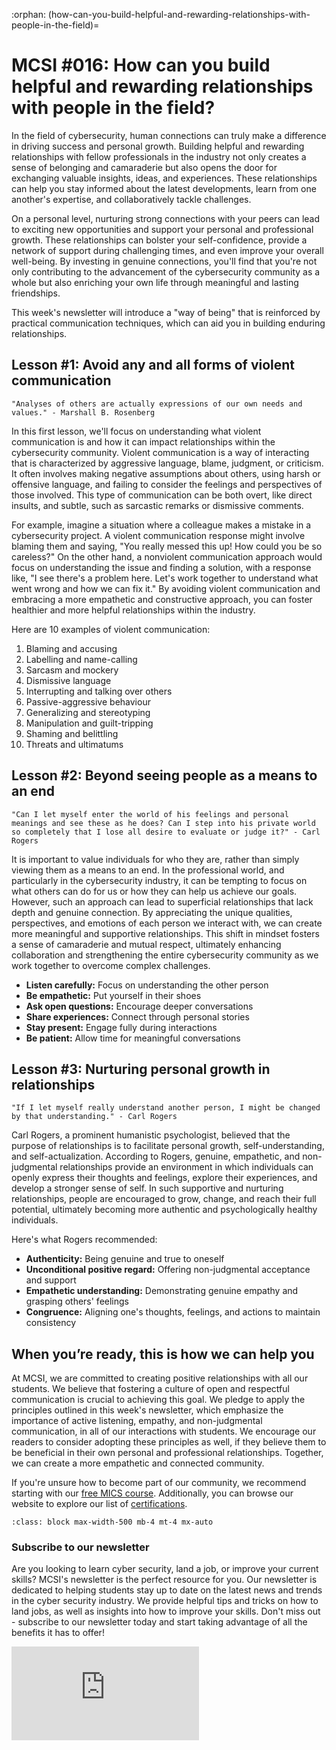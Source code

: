 :orphan:
(how-can-you-build-helpful-and-rewarding-relationships-with-people-in-the-field)=

# MCSI #016: How can you build helpful and rewarding relationships with people in the field?

In the field of cybersecurity, human connections can truly make a difference in driving success and personal growth. Building helpful and rewarding relationships with fellow professionals in the industry not only creates a sense of belonging and camaraderie but also opens the door for exchanging valuable insights, ideas, and experiences. These relationships can help you stay informed about the latest developments, learn from one another's expertise, and collaboratively tackle challenges.

On a personal level, nurturing strong connections with your peers can lead to exciting new opportunities and support your personal and professional growth. These relationships can bolster your self-confidence, provide a network of support during challenging times, and even improve your overall well-being. By investing in genuine connections, you'll find that you're not only contributing to the advancement of the cybersecurity community as a whole but also enriching your own life through meaningful and lasting friendships.

This week's newsletter will introduce a "way of being" that is reinforced by practical communication techniques, which can aid you in building enduring relationships.

## Lesson #1: Avoid any and all forms of violent communication

```{epigraph}
"Analyses of others are actually expressions of our own needs and values." - Marshall B. Rosenberg
```

In this first lesson, we'll focus on understanding what violent communication is and how it can impact relationships within the cybersecurity community. Violent communication is a way of interacting that is characterized by aggressive language, blame, judgment, or criticism. It often involves making negative assumptions about others, using harsh or offensive language, and failing to consider the feelings and perspectives of those involved. This type of communication can be both overt, like direct insults, and subtle, such as sarcastic remarks or dismissive comments.

For example, imagine a situation where a colleague makes a mistake in a cybersecurity project. A violent communication response might involve blaming them and saying, "You really messed this up! How could you be so careless?" On the other hand, a nonviolent communication approach would focus on understanding the issue and finding a solution, with a response like, "I see there's a problem here. Let's work together to understand what went wrong and how we can fix it." By avoiding violent communication and embracing a more empathetic and constructive approach, you can foster healthier and more helpful relationships within the industry.

Here are 10 examples of violent communication:

1. Blaming and accusing
2. Labelling and name-calling
3. Sarcasm and mockery
4. Dismissive language
5. Interrupting and talking over others
6. Passive-aggressive behaviour
7. Generalizing and stereotyping
8. Manipulation and guilt-tripping
9. Shaming and belittling
10. Threats and ultimatums

## Lesson #2: Beyond seeing people as a means to an end

```{epigraph}
"Can I let myself enter the world of his feelings and personal meanings and see these as he does? Can I step into his private world so completely that I lose all desire to evaluate or judge it?" - Carl Rogers
```

It is important to value individuals for who they are, rather than simply viewing them as a means to an end. In the professional world, and particularly in the cybersecurity industry, it can be tempting to focus on what others can do for us or how they can help us achieve our goals. However, such an approach can lead to superficial relationships that lack depth and genuine connection. By appreciating the unique qualities, perspectives, and emotions of each person we interact with, we can create more meaningful and supportive relationships. This shift in mindset fosters a sense of camaraderie and mutual respect, ultimately enhancing collaboration and strengthening the entire cybersecurity community as we work together to overcome complex challenges.

- **Listen carefully:** Focus on understanding the other person
- **Be empathetic:** Put yourself in their shoes
- **Ask open questions:** Encourage deeper conversations
- **Share experiences:** Connect through personal stories
- **Stay present:** Engage fully during interactions
- **Be patient:** Allow time for meaningful conversations

## Lesson #3: Nurturing personal growth in relationships

```{epigraph}
"If I let myself really understand another person, I might be changed by that understanding." - Carl Rogers
```

Carl Rogers, a prominent humanistic psychologist, believed that the purpose of relationships is to facilitate personal growth, self-understanding, and self-actualization. According to Rogers, genuine, empathetic, and non-judgmental relationships provide an environment in which individuals can openly express their thoughts and feelings, explore their experiences, and develop a stronger sense of self. In such supportive and nurturing relationships, people are encouraged to grow, change, and reach their full potential, ultimately becoming more authentic and psychologically healthy individuals.

Here's what Rogers recommended:

- **Authenticity:** Being genuine and true to oneself
- **Unconditional positive regard:** Offering non-judgmental acceptance and support
- **Empathetic understanding:** Demonstrating genuine empathy and grasping others' feelings
- **Congruence:** Aligning one's thoughts, feelings, and actions to maintain consistency

## When you’re ready, this is how we can help you

At MCSI, we are committed to creating positive relationships with all our students. We believe that fostering a culture of open and respectful communication is crucial to achieving this goal. We pledge to apply the principles outlined in this week's newsletter, which emphasize the importance of active listening, empathy, and non-judgmental communication, in all of our interactions with students. We encourage our readers to consider adopting these principles as well, if they believe them to be beneficial in their own personal and professional relationships. Together, we can create a more empathetic and connected community.

If you're unsure how to become part of our community, we recommend starting with our [free MICS course](https://www.mosse-institute.com/certifications/mics-introduction-to-cyber-security.html). Additionally, you can browse our website to explore our list of [certifications](https://www.mosse-institute.com/certifications.html).

```{thumbnail} ../images/newsletter/2023-016-bushra.png
:class: block max-width-500 mb-4 mt-4 mx-auto
```

### Subscribe to our newsletter

Are you looking to learn cyber security, land a job, or improve your current skills? MCSI's newsletter is the perfect resource for you. Our newsletter is dedicated to helping students stay up to date on the latest news and trends in the cyber security industry. We provide helpful tips and tricks on how to land jobs, as well as insights into how to improve your skills. Don't miss out - subscribe to our newsletter today and start taking advantage of all the benefits it has to offer!

<iframe src="https://newsletter.mosse-institute.com/embed" style="background:white;" frameborder="0" scrolling="no"></iframe>